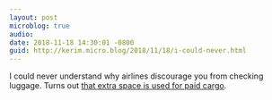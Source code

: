 ```yaml
---
layout: post
microblog: true
audio: 
date: 2018-11-18 14:30:01 -0800
guid: http://kerim.micro.blog/2018/11/18/i-could-never.html
---
```

I could never understand why airlines discourage you from checking luggage. Turns out [that extra space is used for paid cargo](https://www.npr.org/2015/01/21/378905601/tired-of-paying-for-checked-baggage-youre-actually-getting-a-good-deal).
